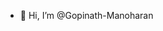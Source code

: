 - 👋 Hi, I’m @Gopinath-Manoharan

<!---
Gopinath-Manoharan/Gopinath-Manoharan is a ✨ special ✨ repository because its `README.md` (this file) appears on your GitHub profile.
You can click the Preview link to take a look at your changes.
--->
